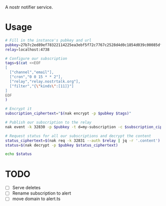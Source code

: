 A nostr notifier service.

# Usage

```bash
# Fill in the instance's pubkey and url
pubkey=27b7c2ed89ef78322114225ea3ebf5f72c7767c2528d4d0c1854d039c00085df
relay=localhost:4738

# Configure our subscription
tags=$(cat <<EOF
[
  ["channel","email"],
  ["cron","0 0 15 * * 2"],
  ["relay","relay.nostrtalk.org"],
  ["filter","{\"kinds\":[11]}"]
]
EOF
)

# Encrypt it
subscription_ciphertext="$(nak encrypt -p $pubkey $tags)"

# Publish our subscription to the relay
nak event -k 32830 -p $pubkey -t d=my-subscription -c $subscription_ciphertext $relay

# Request status for all our subscriptions and decrypt the content
status_ciphertext=$(nak req -k 32831 --auth $relay | jq -r '.content')
status=$(nak decrypt -p $pubkey $status_ciphertext)

echo $status
```

# TODO

- [ ] Serve deletes
- [ ] Rename subscription to alert
- [ ] move domain to alert.ts
